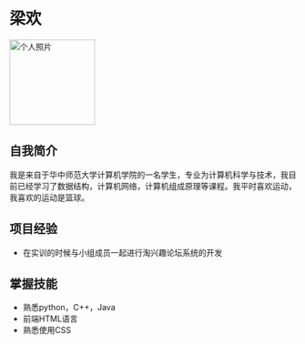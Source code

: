 

<!--
**achibaahgagr/achibaahgagr** is a ✨ _special_ ✨ repository because its `README.md` (this file) appears on your GitHub profile.

Here are some ideas to get you started:

- 🔭 I’m currently working on ...
- 🌱 I’m currently learning ...
- 👯 I’m looking to collaborate on ...
- 🤔 I’m looking for help with ...
- 💬 Ask me about ...
- 📫 How to reach me: ...
- 😄 Pronouns: ...
- ⚡ Fun fact: ...
-->
# 梁欢

<!---![个人照片](C:\Users\14727\Desktop\那只猫\mmexport1630913166975.jpg)--->
<img src="C:/Users/14727/Desktop/那只猫/mmexport1630913166975.jpg" width="150" height="150" title="个人照片">

## 自我简介

我是来自于华中师范大学计算机学院的一名学生，专业为计算机科学与技术，我目前已经学习了数据结构，计算机网络，计算机组成原理等课程。我平时喜欢运动，我喜欢的运动是篮球。

## 项目经验

* 在实训的时候与小组成员一起进行淘兴趣论坛系统的开发

## 掌握技能

* 熟悉python，C++，Java
* 前端HTML语言
* 熟悉使用CSS
